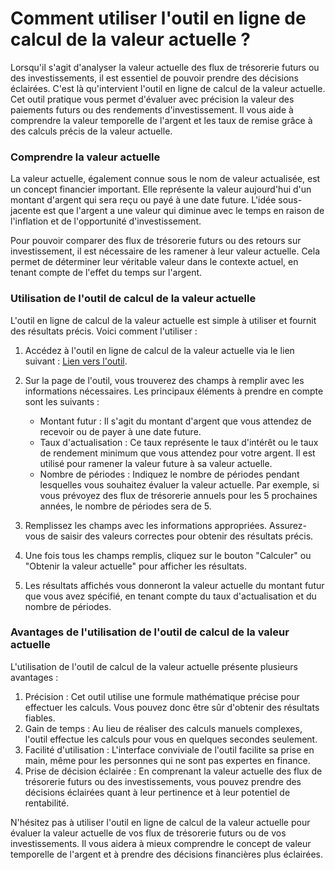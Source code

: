 Comment utiliser l'outil en ligne de calcul de la valeur actuelle ?
===================================================================

Lorsqu'il s'agit d'analyser la valeur actuelle des flux de trésorerie futurs ou des investissements, il est essentiel de pouvoir prendre des décisions éclairées. C'est là qu'intervient l'outil en ligne de calcul de la valeur actuelle. Cet outil pratique vous permet d'évaluer avec précision la valeur des paiements futurs ou des rendements d'investissement. Il vous aide à comprendre la valeur temporelle de l'argent et les taux de remise grâce à des calculs précis de la valeur actuelle.

### Comprendre la valeur actuelle

La valeur actuelle, également connue sous le nom de valeur actualisée, est un concept financier important. Elle représente la valeur aujourd'hui d'un montant d'argent qui sera reçu ou payé à une date future. L'idée sous-jacente est que l'argent a une valeur qui diminue avec le temps en raison de l'inflation et de l'opportunité d'investissement.

Pour pouvoir comparer des flux de trésorerie futurs ou des retours sur investissement, il est nécessaire de les ramener à leur valeur actuelle. Cela permet de déterminer leur véritable valeur dans le contexte actuel, en tenant compte de l'effet du temps sur l'argent.

### Utilisation de l'outil de calcul de la valeur actuelle

L'outil en ligne de calcul de la valeur actuelle est simple à utiliser et fournit des résultats précis. Voici comment l'utiliser :

1. Accédez à l'outil en ligne de calcul de la valeur actuelle via le lien suivant : [Lien vers l'outil](https://www.onlinecalculatorsfree.com/fr/financial/present-value-calculator.html).
2. Sur la page de l'outil, vous trouverez des champs à remplir avec les informations nécessaires. Les principaux éléments à prendre en compte sont les suivants :
    
    
    - Montant futur : Il s'agit du montant d'argent que vous attendez de recevoir ou de payer à une date future.
    - Taux d'actualisation : Ce taux représente le taux d'intérêt ou le taux de rendement minimum que vous attendez pour votre argent. Il est utilisé pour ramener la valeur future à sa valeur actuelle.
    - Nombre de périodes : Indiquez le nombre de périodes pendant lesquelles vous souhaitez évaluer la valeur actuelle. Par exemple, si vous prévoyez des flux de trésorerie annuels pour les 5 prochaines années, le nombre de périodes sera de 5.
3. Remplissez les champs avec les informations appropriées. Assurez-vous de saisir des valeurs correctes pour obtenir des résultats précis.
4. Une fois tous les champs remplis, cliquez sur le bouton "Calculer" ou "Obtenir la valeur actuelle" pour afficher les résultats.
5. Les résultats affichés vous donneront la valeur actuelle du montant futur que vous avez spécifié, en tenant compte du taux d'actualisation et du nombre de périodes.

### Avantages de l'utilisation de l'outil de calcul de la valeur actuelle

L'utilisation de l'outil de calcul de la valeur actuelle présente plusieurs avantages :

1. Précision : Cet outil utilise une formule mathématique précise pour effectuer les calculs. Vous pouvez donc être sûr d'obtenir des résultats fiables.
2. Gain de temps : Au lieu de réaliser des calculs manuels complexes, l'outil effectue les calculs pour vous en quelques secondes seulement.
3. Facilité d'utilisation : L'interface conviviale de l'outil facilite sa prise en main, même pour les personnes qui ne sont pas expertes en finance.
4. Prise de décision éclairée : En comprenant la valeur actuelle des flux de trésorerie futurs ou des investissements, vous pouvez prendre des décisions éclairées quant à leur pertinence et à leur potentiel de rentabilité.

N'hésitez pas à utiliser l'outil en ligne de calcul de la valeur actuelle pour évaluer la valeur actuelle de vos flux de trésorerie futurs ou de vos investissements. Il vous aidera à mieux comprendre le concept de valeur temporelle de l'argent et à prendre des décisions financières plus éclairées.